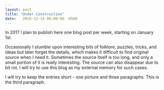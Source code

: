 ```yaml
---
layout: post
title: "Under Construction"
date:   2016-12-14 00:00:00 -0500
---
```


In 2017 I plan to publish here one blog post per week, starting on January 1st.

<!--more-->

Occasionally I stumble upon interesting bits of folklore, puzzles, tricks, and ideas but 
later forget the details, which makes it difficult to find original source when I need it.
Sometimes the source itself is too long, and only a small portion of it is really
interesting. The source can also disappear due to bit rot. I will try to use this 
blog as my external memory for such cases.

I will try to keep the entries short - one picture and three paragraphs. This is the third
paragraph.